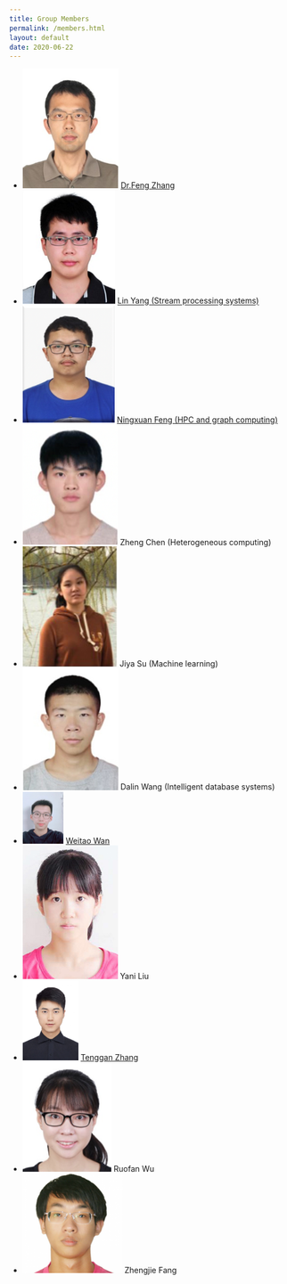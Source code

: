 ```yaml
---
title: Group Members
permalink: /members.html
layout: default
date: 2020-06-22
---
```


+ <img src="./assets/member/zf.jpg" alt="zf" style="zoom: 67%;" />	[Dr.Feng Zhang](https://fengzhangcs.github.io/)
+ <img src="./assets/member/yl.jpg" alt="yl" style="zoom: 72%;" />	[Lin Yang (Stream processing systems)](http://iir.ruc.edu.cn/~yangl/) 
+ <img src="./assets/member/fnx.png" alt="fnx" style="zoom: 78%;" />	[Ningxuan Feng (HPC and graph computing)](/fengningxuan.html)
+ <img src="./assets/member/cz.png" alt="cz" style="zoom: 95%;" />	Zheng Chen (Heterogeneous computing)
+ <img src="./assets/member/sjy.jpg" alt="sjy" style="zoom: 131%;" />	Jiya Su (Machine learning)
+ <img src="./assets/member/wdl.jpg" alt="wdl" style="zoom: 85%;" />	Dalin Wang (Intelligent database systems)
+ <img src="./assets/member/wwt.jpg" alt="wwt" style="zoom:9.1%;" />	[Weitao Wan](/wanweitao.html)
+ <img src="./assets/member/lyn.jpg" alt="lyn" style="zoom: 58%;" />	Yani Liu
+ <img src="./assets/member/ztg.jpg" alt="ztg" style="zoom: 14%;" />	[Tenggan Zhang](/zhangtenggan.html)
+ <img src="./assets/member/wrf.png" alt="wrf" style="zoom: 110%;" />	Ruofan Wu
+ <img src="./assets/member/fzj.png" alt="fzj" style="zoom: 100%;" />	Zhengjie Fang

